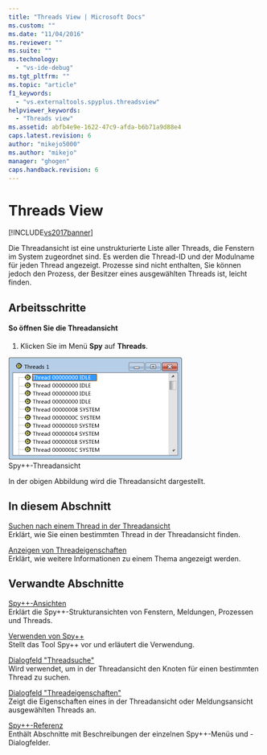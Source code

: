 ```yaml
---
title: "Threads View | Microsoft Docs"
ms.custom: ""
ms.date: "11/04/2016"
ms.reviewer: ""
ms.suite: ""
ms.technology: 
  - "vs-ide-debug"
ms.tgt_pltfrm: ""
ms.topic: "article"
f1_keywords: 
  - "vs.externaltools.spyplus.threadsview"
helpviewer_keywords: 
  - "Threads view"
ms.assetid: abfb4e9e-1622-47c9-afda-b6b71a9d88e4
caps.latest.revision: 6
author: "mikejo5000"
ms.author: "mikejo"
manager: "ghogen"
caps.handback.revision: 6
---
```

# Threads View
[!INCLUDE[vs2017banner](../code-quality/includes/vs2017banner.md)]

Die Threadansicht ist eine unstrukturierte Liste aller Threads, die Fenstern im System zugeordnet sind.  Es werden die Thread\-ID und der Modulname für jeden Thread angezeigt.  Prozesse sind nicht enthalten, Sie können jedoch den Prozess, der Besitzer eines ausgewählten Threads ist, leicht finden.  
  
## Arbeitsschritte  
  
#### So öffnen Sie die Threadansicht  
  
1.  Klicken Sie im Menü **Spy** auf **Threads**.  
  
 ![Spy&#43;&#43;&#45;Threadansicht](../debugger/media/spy--_threads.png "Spy\+\+\_Threads")  
Spy\+\+\-Threadansicht  
  
 In der obigen Abbildung wird die Threadansicht dargestellt.  
  
## In diesem Abschnitt  
 [Suchen nach einem Thread in der Threadansicht](../debugger/how-to-search-for-a-thread-in-threads-view.md)  
 Erklärt, wie Sie einen bestimmten Thread in der Threadansicht finden.  
  
 [Anzeigen von Threadeigenschaften](../debugger/how-to-display-thread-properties.md)  
 Erklärt, wie weitere Informationen zu einem Thema angezeigt werden.  
  
## Verwandte Abschnitte  
 [Spy\+\+\-Ansichten](../debugger/spy-increment-views.md)  
 Erklärt die Spy\+\+\-Strukturansichten von Fenstern, Meldungen, Prozessen und Threads.  
  
 [Verwenden von Spy\+\+](../debugger/using-spy-increment.md)  
 Stellt das Tool Spy\+\+ vor und erläutert die Verwendung.  
  
 [Dialogfeld "Threadsuche"](../debugger/thread-search-dialog-box.md)  
 Wird verwendet, um in der Threadansicht den Knoten für einen bestimmten Thread zu suchen.  
  
 [Dialogfeld "Threadeigenschaften"](../debugger/message-properties-dialog-box.md)  
 Zeigt die Eigenschaften eines in der Threadansicht oder Meldungsansicht ausgewählten Threads an.  
  
 [Spy\+\+\-Referenz](../debugger/spy-increment-reference.md)  
 Enthält Abschnitte mit Beschreibungen der einzelnen Spy\+\+\-Menüs und \-Dialogfelder.